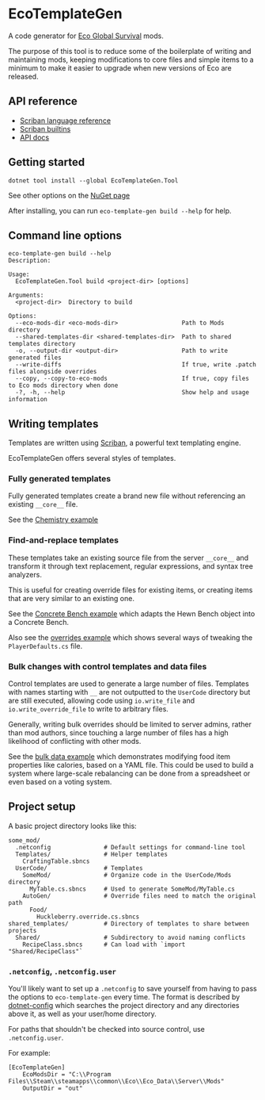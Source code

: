 # EcoTemplateGen

A code generator for [Eco Global Survival](http://play.eco) mods.

The purpose of this tool is to reduce some of the boilerplate of writing and
maintaining mods, keeping modifications to core files and simple items to
a minimum to make it easier to upgrade when new versions of Eco are released.

## API reference

- [Scriban language reference](https://github.com/scriban/scriban/blob/master/doc/language.md)
- [Scriban builtins](https://github.com/scriban/scriban/blob/master/doc/builtins.md)
- [API docs](docs/API/index.md)

## Getting started

`dotnet tool install --global EcoTemplateGen.Tool`

See other options on the [NuGet page](https://www.nuget.org/packages/EcoTemplateGen.Tool/)

After installing, you can run `eco-template-gen build --help` for help.

## Command line options

```
eco-template-gen build --help
Description:

Usage:
  EcoTemplateGen.Tool build <project-dir> [options]

Arguments:
  <project-dir>  Directory to build

Options:
  --eco-mods-dir <eco-mods-dir>                  Path to Mods directory
  --shared-templates-dir <shared-templates-dir>  Path to shared templates directory
  -o, --output-dir <output-dir>                  Path to write generated files
  --write-diffs                                  If true, write .patch files alongside overrides
  --copy, --copy-to-eco-mods                     If true, copy files to Eco mods directory when done
  -?, -h, --help                                 Show help and usage information
```

## Writing templates

Templates are written using [Scriban](https://github.com/scriban/scriban), a
powerful text templating engine.

EcoTemplateGen offers several styles of templates.

### Fully generated templates

Fully generated templates create a brand new file without referencing
an existing `__core__` file.

See the [Chemistry example](examples/chemistry/)

### Find-and-replace templates

These templates take an existing source file from the server `__core__`
and transform it through text replacement, regular expressions, and syntax
tree analyzers.

This is useful for creating override files for existing items, or creating
items that are very similar to an existing one.

See the [Concrete Bench example](examples/copy_and_replace/) which adapts
the Hewn Bench object into a Concrete Bench.

Also see the [overrides example](examples/overrides/) which shows several ways
of tweaking the `PlayerDefaults.cs` file.

### Bulk changes with control templates and data files

Control templates are used to generate a large number of files. Templates
with names starting with `__` are not outputted to the `UserCode` directory but
are still executed, allowing code using `io.write_file` and `io.write_override_file`
to write to arbitrary files.

Generally, writing bulk overrides should be limited to server admins, rather than
mod authors, since touching a large number of files has a high likelihood of
conflicting with other mods.

See the [bulk data example](examples/bulk_data/) which demonstrates modifying food
item properties like calories, based on a YAML file. This could be used to
build a system where large-scale rebalancing can be done from a spreadsheet or
even based on a voting system.

## Project setup

A basic project directory looks like this:

```
some_mod/
  .netconfig               # Default settings for command-line tool
  Templates/               # Helper templates
    CraftingTable.sbncs
  UserCode/                # Templates
    SomeMod/               # Organize code in the UserCode/Mods directory
      MyTable.cs.sbncs     # Used to generate SomeMod/MyTable.cs
    AutoGen/               # Override files need to match the original path
      Food/
        Huckleberry.override.cs.sbncs
shared_templates/          # Directory of templates to share between projects
  Shared/                  # Subdirectory to avoid naming conflicts
    RecipeClass.sbncs      # Can load with `import "Shared/RecipeClass"`
```

### `.netconfig`, `.netconfig.user`

You'll likely want to set up a `.netconfig` to save yourself from having to pass
the options to `eco-template-gen` every time. The format is described by
[dotnet-config](https://dotnetconfig.org/) which searches the project directory
and any directories above it, as well as your user/home directory.

For paths that shouldn't be checked into source control, use `.netconfig.user`.

For example:

```
[EcoTemplateGen]
    EcoModsDir = "C:\\Program Files\\Steam\\steamapps\\common\\Eco\\Eco_Data\\Server\\Mods"
    OutputDir = "out"
```
